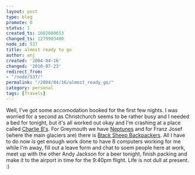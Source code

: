 ```yaml
---
layout: post
type: blog
promote: 0
status: 1
created_ts: 1082080653
changed_ts: 1279903480
node_id: 537
title: almost ready to go
author: anj
created: '2004-04-16'
changed: '2010-07-23'
redirect_from:
- "/node/537/"
permalink: "/2004/04/16/almost_ready_go/"
category: personal
tags: [Travels]
---
```

Well, I've got some accomodation booked for the first few nights.  I was worried for a second as Christchurch seems to be rather busy and I needed a bed for tonight, but it's all worked out okay and I'm crashing at a place called [Charlie B's](http://www.charliebs.co.nz/).  For Greymouth we have [Neptunes](http://www.bugpacific.com/reviews/New_Zealand/South_Island/Greymouth/nz286/) and for Franz Josef (where the main glaciers are) there is [Black Sheep Backpackers](http://www.franzjosef.co.nz/blkshp/black.html). All I have to do now is get enough work done to have 8 computers working for me while I'm away, fill out a leave form and chat to soem people here at work, meet up with the other Andy Jackson for a beer tonight, finish packing and make it to the airport in time for the 9:40pm flight.  Life is not dull at present. :)
